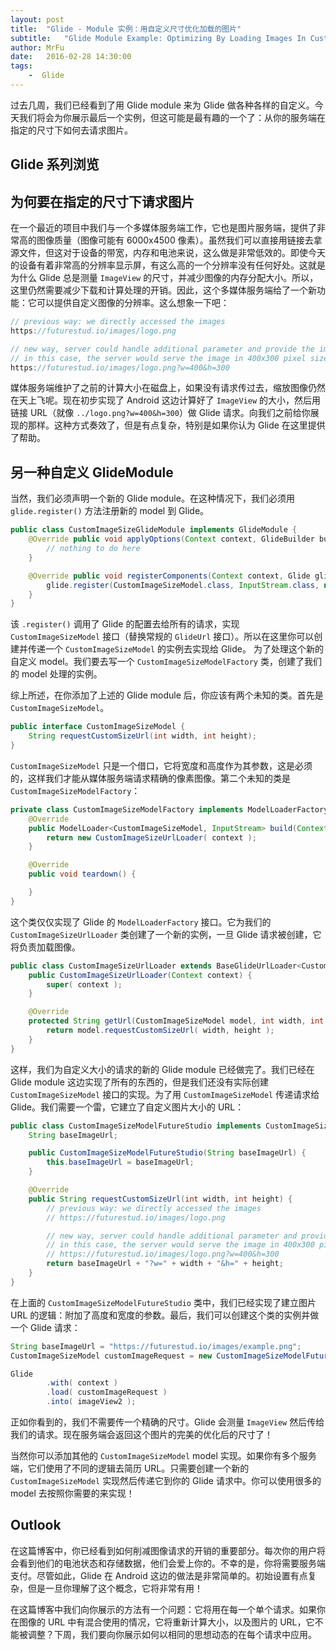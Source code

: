 ```yaml
---
layout: post
title:  "Glide - Module 实例：用自定义尺寸优化加载的图片"
subtitle:   "Glide Module Example: Optimizing By Loading Images In Custom Sizes"
author: MrFu
date:   2016-02-28 14:30:00
tags:
    -  Glide
---
```



过去几周，我们已经看到了用 Glide module 来为 Glide 做各种各样的自定义。今天我们将会为你展示最后一个实例，但这可能是最有趣的一个了：从你的服务端在指定的尺寸下如何去请求图片。

## Glide 系列浏览

## 为何要在指定的尺寸下请求图片

在一个最近的项目中我们与一个多媒体服务端工作，它也是图片服务端，提供了非常高的图像质量（图像可能有 6000x4500 像素）。虽然我们可以直接用链接去拿源文件，但这对于设备的带宽，内存和电池来说，这么做是非常低效的。即使今天的设备有着非常高的分辨率显示屏，有这么高的一个分辨率没有任何好处。这就是为什么 Glide 总是测量 `ImageView` 的尺寸，并减少图像的内存分配大小。所以，这里仍然需要减少下载和计算处理的开销。因此，这个多媒体服务端给了一个新功能：它可以提供自定义图像的分辨率。这么想象一下吧：

```java
// previous way: we directly accessed the images
https://futurestud.io/images/logo.png

// new way, server could handle additional parameter and provide the image in a specific size
// in this case, the server would serve the image in 400x300 pixel size
https://futurestud.io/images/logo.png?w=400&h=300  
```

媒体服务端维护了之前的计算大小在磁盘上，如果没有请求传过去，缩放图像仍然在天上飞呢。现在初步实现了 Android 这边计算好了 `ImageView` 的大小，然后用 链接 URL（就像 `../logo.png?w=400&h=300`）做 Glide 请求。向我们之前给你展现的那样。这种方式奏效了，但是有点复杂，特别是如果你认为 Glide 在这里提供了帮助。

## 另一种自定义 GlideModule 

当然，我们必须声明一个新的 Glide module。在这种情况下，我们必须用 `glide.register()` 方法注册新的 model 到 Glide。

```java
public class CustomImageSizeGlideModule implements GlideModule {  
    @Override public void applyOptions(Context context, GlideBuilder builder) {
        // nothing to do here
    }

    @Override public void registerComponents(Context context, Glide glide) {
        glide.register(CustomImageSizeModel.class, InputStream.class, new CustomImageSizeModelFactory());
    }
}
```

该 `.register()` 调用了 Glide 的配置去给所有的请求，实现 `CustomImageSizeModel` 接口（替换常规的 `GlideUrl` 接口）。所以在这里你可以创建并传递一个 `CustomImageSizeModel` 的实例去实现给 Glide。
为了处理这个新的自定义 model。我们要去写一个 `CustomImageSizeModelFactory` 类，创建了我们的 model 处理的实例。

综上所述，在你添加了上述的 Glide module 后，你应该有两个未知的类。首先是 `CustomImageSizeModel`。

```java
public interface CustomImageSizeModel {  
    String requestCustomSizeUrl(int width, int height);
}
```

`CustomImageSizeModel` 只是一个借口，它将宽度和高度作为其参数，这是必须的，这样我们才能从媒体服务端请求精确的像素图像。第二个未知的类是 `CustomImageSizeModelFactory`：

```java
private class CustomImageSizeModelFactory implements ModelLoaderFactory<CustomImageSizeModel, InputStream> {  
    @Override
    public ModelLoader<CustomImageSizeModel, InputStream> build(Context context, GenericLoaderFactory factories) {
        return new CustomImageSizeUrlLoader( context );
    }

    @Override
    public void teardown() {

    }
}
```

这个类仅仅实现了 Glide 的 `ModelLoaderFactory` 接口。它为我们的 `CustomImageSizeUrlLoader`  类创建了一个新的实例，一旦 Glide 请求被创建，它将负责加载图像。

```java
public class CustomImageSizeUrlLoader extends BaseGlideUrlLoader<CustomImageSizeModel> {  
    public CustomImageSizeUrlLoader(Context context) {
        super( context );
    }

    @Override
    protected String getUrl(CustomImageSizeModel model, int width, int height) {
        return model.requestCustomSizeUrl( width, height );
    }
}
```

这样，我们为自定义大小的请求的新的 Glide module 已经做完了。我们已经在 Glide module 这边实现了所有的东西的，但是我们还没有实际创建 `CustomImageSizeModel` 接口的实现。为了用 `CustomImageSizeModel` 传递请求给 Glide。我们需要一个雷，它建立了自定义图片大小的 URL：

```java
public class CustomImageSizeModelFutureStudio implements CustomImageSizeModel {  
    String baseImageUrl;

    public CustomImageSizeModelFutureStudio(String baseImageUrl) {
        this.baseImageUrl = baseImageUrl;
    }

    @Override
    public String requestCustomSizeUrl(int width, int height) {
        // previous way: we directly accessed the images
        // https://futurestud.io/images/logo.png

        // new way, server could handle additional parameter and provide the image in a specific size
        // in this case, the server would serve the image in 400x300 pixel size
        // https://futurestud.io/images/logo.png?w=400&h=300
        return baseImageUrl + "?w=" + width + "&h=" + height;
    }
}
```

在上面的 `CustomImageSizeModelFutureStudio` 类中，我们已经实现了建立图片 URL 的逻辑：附加了高度和宽度的参数。最后，我们可以创建这个类的实例并做一个 Glide 请求：

```java
String baseImageUrl = "https://futurestud.io/images/example.png";  
CustomImageSizeModel customImageRequest = new CustomImageSizeModelFutureStudio( baseImageUrl );

Glide  
        .with( context )
        .load( customImageRequest )
        .into( imageView2 );
```

正如你看到的，我们不需要传一个精确的尺寸。Glide 会测量 `ImageView` 然后传给我们的请求。现在服务端会返回这个图片的完美的优化后的尺寸了！

当然你可以添加其他的 `CustomImageSizeModel` model 实现。如果你有多个服务端，它们使用了不同的逻辑去简历 URL。只需要创建一个新的 `CustomImageSizeModel` 实现然后传递它到你的 Glide 请求中。你可以使用很多的 model 去按照你需要的来实现！

## Outlook

在这篇博客中，你已经看到如何削减图像请求的开销的重要部分。每次你的用户将会看到他们的电池状态和存储数据，他们会爱上你的。不幸的是，你将需要服务端支付。尽管如此，Glide 在 Android 这边的做法是非常简单的。初始设置有点复杂，但是一旦你理解了这个概念，它将非常有用！

在这篇博客中我们向你展示的方法有一个问题：它将用在每一个单个请求。如果你在图像的 URL 中有混合使用的情况，它将重新计算大小，以及图片的 URL，它不能被调整？下周，我们要向你展示如何以相同的思想动态的在每个请求中应用。